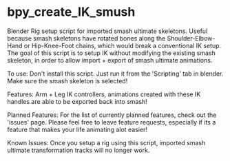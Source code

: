 # bpy_create_IK_smush
Blender Rig setup script for imported smash ultimate skeletons. Useful because smash skeletons have rotated bones along the Shoulder-Elbow-Hand or Hip-Knee-Foot chains, which would break a conventional IK setup. The goal of this script is to setup IK without modifying the existing smash skeleton, in order to allow import + export of smash ultimate animations.

To use:
Don't install this script. Just run it from the 'Scripting' tab in blender. Make sure the smash skeleton is selected!

Features:
Arm + Leg IK controllers, animations created with these IK handles are able to be exported back into smash!

Planned Features:
For the list of currently planned features, check out the 'issues' page. Please feel free to leave feature requests, especially if its a feature that makes your life animating alot easier!

Known Issues:
Once you setup a rig using this script, imported smash ultimate transformation tracks will no longer work.
